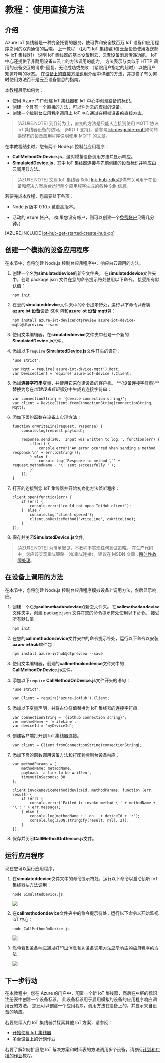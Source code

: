 <properties
 pageTitle="直接使用 |Microsoft Azure"
 description="本教程展示如何使用直接方法"
 services="iot-hub"
 documentationCenter=""
 authors="nberdy"
 manager="timlt"
 editor=""/>

<tags
 ms.service="iot-hub"
 ms.devlang="na"
 ms.topic="article"
 ms.tgt_pltfrm="na"
 ms.workload="na"
 ms.date="10/05/2016"
 ms.author="nberdy"/>

# <a name="tutorial-use-direct-methods"></a>教程︰ 使用直接方法

## <a name="introduction"></a>介绍

Azure IoT 集线器是一种完全托管的服务，使可靠和安全数百万 IoT 设备和应用程序之间的双向通信的后端。 上一教程 （[入门 IoT 集线器]和[云至设备使用发送邮件 IoT 集线器]） 说明 IoT 集线器的基本设备到云，云至设备消息传递功能。 IoT 中心还提供了非耐用设备从云上的方法调用的能力。 方法表示与类似于 HTTP 调用的设备交互的请求-回复，无论成功或失败 （紧跟用户指定的超时） 以使用户知道呼叫的状态。 [在设备上的直接方法调用][lnk-devguide-methods]介绍中详细的方法，并提供了有关何时使用方法而不是云至设备信息的指南。

本教程展示如何为︰

- 使用 Azure 门户创建 IoT 集线器和 IoT 中心中创建设备的标识。
- 创建一个具有一个直接的方法，可以称为云的模拟的设备。
- 创建一个控制台应用程序调用上 IoT 中心通过在模拟设备的直接方法。

> [AZURE.NOTE] 到目前为止，直接的方法是只能从连接到使用 MQTT 协议 IoT 集线器设备的访问。 [MQTT 支持]，请参考[lnk-devguide-mqtt]如何转换现有的设备应用程序说明使用 MQTT 的文章。

在本教程结束时，您有两个 Node.js 控制台应用程序︰

* **CallMethodOnDevice.js**，这对模拟设备调用方法并显示响应。
* **SimulatedDevice.js**，其中 IoT 集线器连接与先前创建的设备标识并响应由云调用该方法。

> [AZURE.NOTE] 文章[IoT 集线器 Sdk] [lnk-hub-sdks]提供有关可用于在设备和解决方案后台运行两个应用程序生成的各种 Sdk 信息。

若要完成本教程，您需要以下各项︰

+ Node.js 版本 0.10.x 或更高版本。

+ 活动的 Azure 帐户。 (如果您没有帐户，则可以创建一个[免费帐户][lnk-free-trial]只需几分钟。)

[AZURE.INCLUDE [iot-hub-get-started-create-hub-pp](../../includes/iot-hub-get-started-create-hub-pp.md)]

## <a name="create-a-simulated-device-app"></a>创建一个模拟的设备应用程序

在本节中，您将创建 Node.js 控制台应用程序中，响应由云调用的方法。

1. 创建一个名为**simulateddevice**的新空文件夹。 在**simulateddevice**文件夹中，创建 package.json 文件在您的命令提示符处使用以下命令。 接受所有默认值︰

    ```
    npm init
    ```

2. 在您的**simulateddevice**文件夹中的命令提示符处，运行以下命令以安装**azure iot 设备**设备 SDK 包和**azure iot 设备 mqtt**包︰

    ```
    npm install azure-iot-device@dtpreview azure-iot-device-mqtt@dtpreview --save
    ```

3. 使用文本编辑器，在**simulateddevice**文件夹中创建一个新的**SimulatedDevice.js**文件。

4. 添加以下`require` **SimulatedDevice.js**文件开头的语句︰

    ```
    'use strict';

    var Mqtt = require('azure-iot-device-mqtt').Mqtt;
    var DeviceClient = require('azure-iot-device').Client;
    ```

5. 添加**连接字符串**变量，并使用它来创建设备的客户机。 **{设备连接字符串}**替换为您在*创建设备标识*部分中生成的连接字符串︰

    ```
    var connectionString = '{device connection string}';
    var client = DeviceClient.fromConnectionString(connectionString, Mqtt);
    ```

6. 添加下面的函数在设备上实现方法︰

    ```
    function onWriteLine(request, response) {
        console.log(request.payload);

        response.send(200, 'Input was written to log.', function(err) {
            if(err) {
                console.error('An error ocurred when sending a method response:\n' + err.toString());
            } else {
                console.log('Response to method \'' + request.methodName + '\' sent successfully.' );
            }
        });
    }
    ```

7. 打开的连接到您 IoT 集线器并开始初始化方法侦听程序︰

    ```
    client.open(function(err) {
        if (err) {
            console.error('could not open IotHub client');
        }  else {
            console.log('client opened');
            client.onDeviceMethod('writeLine', onWriteLine);
        }
    });
    ```

8. 保存并关闭**SimulatedDevice.js**文件。

> [AZURE.NOTE] 为简单起见，本教程不实现任何重试策略。 在生产代码中，您应该实现重试策略 （如重试连接），建议在 MSDN 文章︰[瞬时性故障处理][lnk-transient-faults]。

## <a name="call-a-method-on-a-device"></a>在设备上调用的方法

在本节中，您将创建 Node.js 控制台应用程序模拟设备上调用方法，然后显示响应。

1. 创建一个名为**callmethodondevice**的新空文件夹。 在**callmethodondevice**文件夹中，创建 package.json 文件在您的命令提示符处使用以下命令。 接受所有默认值︰

    ```
    npm init
    ```

2. 在您的**callmethodondevice**文件夹中的命令提示符处，运行以下命令以安装**azure iothub**软件包︰

    ```
    npm install azure-iothub@dtpreview --save
    ```

3. 使用文本编辑器，创建的**callmethodondevice**文件夹中的**CallMethodOnDevice.js**文件。

4. 添加以下`require` **CallMethodOnDevice.js**文件开头的语句︰

    ```
    'use strict';

    var Client = require('azure-iothub').Client;
    ```

5. 添加以下变量声明，并将占位符值替换为 IoT 集线器的连接字符串︰

    ```
    var connectionString = '{iothub connection string}';
    var methodName = 'writeLine';
    var deviceId = 'myDeviceId';
    ```

6. 创建客户端打开到 IoT 集线器连接。

    ```
    var client = Client.fromConnectionString(connectionString);
    ```
    
7. 添加下面的函数调用设备方法和打印到控制台设备响应︰

    ```
    var methodParams = {
        methodName: methodName,
        payload: 'a line to be written',
        timeoutInSeconds: 30
    };

    client.invokeDeviceMethod(deviceId, methodParams, function (err, result) {
        if (err) {
            console.error('Failed to invoke method \'' + methodName + '\': ' + err.message);
        } else {
            console.log(methodName + ' on ' + deviceId + ':');
            console.log(JSON.stringify(result, null, 2));
        }
    });
    ```

7. 保存并关闭**CallMethodOnDevice.js**文件。

## <a name="run-the-applications"></a>运行应用程序

现在您可以运行应用程序。

1. 在**simulateddevice**文件夹中的命令提示符处，运行以下命令以启动侦听 IoT 集线器从方法调用︰

    ```
    node SimulatedDevice.js
    ```

    ![][7]
    
2. 在**callmethodondevice**文件夹中的命令提示符处，运行以下命令以开始监视 IoT 中心︰

    ```
    node CallMethodOnDevice.js 
    ```

    ![][8]
    
3. 您将看到设备响应通过打印出消息和从设备调用方法显示响应的应用程序的方法︰

    ![][9]
    
## <a name="next-steps"></a>下一步行动

在本教程中，您在 Azure 的门户中，配置一个新 IoT 集线器，然后在中枢的标识注册表中创建一个设备标识。 此设备标识用于启用模拟的设备的应用程序响应调用云的方法。 您还可以创建一个应用程序，调用方法在设备上的，并显示来自设备的响应。 

若要继续入门 IoT 集线器并探索其他 IoT 方案，请参阅︰

- [开始使用 IoT 集线器]
- [多台设备上的计划作业][lnk-devguide-jobs]

若要了解如何扩展您 IoT 解决方案和时间表的方法调用多个设备，请参阅[计划和广播的作业][lnk-tutorial-jobs]教程。

<!-- Images. -->
[7]: ./media/iot-hub-c2d-methods/run-simulated-device.png
[8]: ./media/iot-hub-c2d-methods/run-callmethodondevice.png
[9]: ./media/iot-hub-c2d-methods/methods-output.png

<!-- Links -->
[lnk-transient-faults]: https://msdn.microsoft.com/library/hh680901(v=pandp.50).aspx

[lnk-dev-setup]: https://github.com/Azure/azure-iot-sdks/blob/master/doc/get_started/node-devbox-setup.md

[lnk-hub-sdks]: iot-hub-devguide-sdks.md
[lnk-free-trial]: http://azure.microsoft.com/pricing/free-trial/
[lnk-portal]: https://portal.azure.com/

[lnk-devguide-jobs]: iot-hub-devguide-jobs.md
[lnk-tutorial-jobs]: iot-hub-schedule-jobs.md
[lnk-devguide-methods]: iot-hub-devguide-direct-methods.md
[lnk-devguide-mqtt]: iot-hub-mqtt-support.md

[发送 IoT 中枢云至设备信息]: iot-hub-csharp-csharp-c2d.md
[Process Device-to-Cloud messages]: iot-hub-csharp-csharp-process-d2c.md
[开始使用 IoT 集线器]: iot-hub-node-node-getstarted.md
